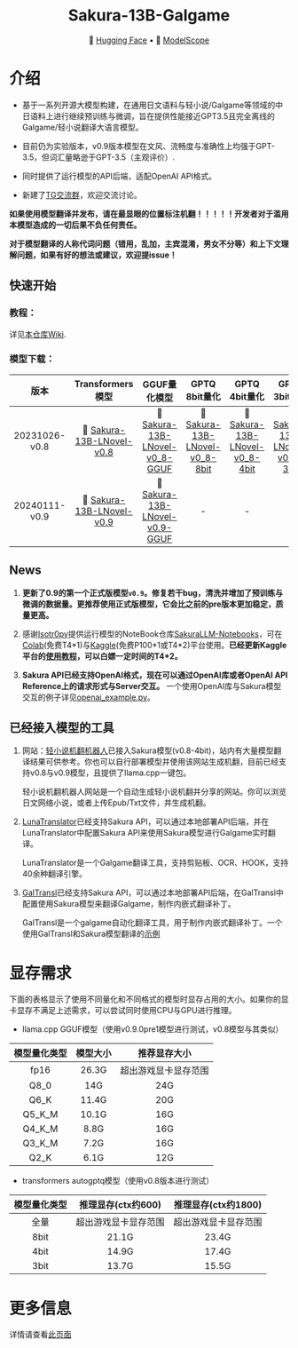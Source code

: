 <!-- markdownlint-disable first-line-h1 -->
<!-- markdownlint-disable html -->
<div align="center">
<h1>
  Sakura-13B-Galgame
</h1>
</div>

<p align="center">
  🤗 <a href="https://huggingface.co/sakuraumi/Sakura-13B-Galgame" target="_blank">Hugging Face</a> • 🤖 <a href="https://www.modelscope.cn/models/sakuraumi/Sakura-13B-Galgame" target="_blank">ModelScope</a>
</p>

# 介绍

- 基于一系列开源大模型构建，在通用日文语料与轻小说/Galgame等领域的中日语料上进行继续预训练与微调，旨在提供性能接近GPT3.5且完全离线的Galgame/轻小说翻译大语言模型。
  
- 目前仍为实验版本，v0.9版本模型在文风、流畅度与准确性上均强于GPT-3.5，但词汇量略逊于GPT-3.5（主观评价）.

- 同时提供了运行模型的API后端，适配OpenAI API格式。

- 新建了[TG交流群](https://t.me/+QMDKZyO9GV1kNDA1)，欢迎交流讨论。

**如果使用模型翻译并发布，请在最显眼的位置标注机翻！！！！！开发者对于滥用本模型造成的一切后果不负任何责任。**

**对于模型翻译的人称代词问题（错用，乱加，主宾混淆，男女不分等）和上下文理解问题，如果有好的想法或建议，欢迎提issue！**

## 快速开始

### 教程：

详见[本仓库Wiki](https://github.com/SakuraLLM/Sakura-13B-Galgame/wiki).

### 模型下载：

|   版本  | Transformers模型 | GGUF量化模型 | GPTQ 8bit量化 | GPTQ 4bit量化 | GPTQ 3bit量化 | AWQ量化
|:-------:|:-------:|:-------:|:-------:|:-------:|:-------:|:-------:|
| 20231026-v0.8 | 🤗 [Sakura-13B-LNovel-v0.8](https://huggingface.co/SakuraLLM/Sakura-13B-LNovel-v0.8) | 🤗 [Sakura-13B-LNovel-v0_8-GGUF](https://huggingface.co/SakuraLLM/Sakura-13B-LNovel-v0.8-GGUF) | 🤗 [Sakura-13B-LNovel-v0_8-8bit](https://huggingface.co/SakuraLLM/Sakura-13B-LNovel-v0_8-8bit) | 🤗 [Sakura-13B-LNovel-v0_8-4bit](https://huggingface.co/SakuraLLM/Sakura-13B-LNovel-v0_8-4bit) | 🤗 [Sakura-13B-LNovel-v0_8-3bit](https://huggingface.co/SakuraLLM/Sakura-13B-LNovel-v0_8-3bit) | 🤗 [Sakura-13B-LNovel-v0_8-AWQ](https://huggingface.co/SakuraLLM/Sakura-13B-LNovel-v0_8-AWQ) |
| 20240111-v0.9 | 🤗 [Sakura-13B-LNovel-v0.9](https://huggingface.co/SakuraLLM/Sakura-13B-LNovel-v0.9) | 🤗 [Sakura-13B-LNovel-v0.9-GGUF](https://huggingface.co/SakuraLLM/Sakura-13B-LNovel-v0.9-GGUF) | - | - | - | - |

## News

1.  **更新了0.9的第一个正式版模型`v0.9`。修复若干bug，清洗并增加了预训练与微调的数据量。更推荐使用正式版模型，它会比之前的pre版本更加稳定，质量更高。**

1.  感谢[Isotr0py](https://github.com/Isotr0py)提供运行模型的NoteBook仓库[SakuraLLM-Notebooks](https://github.com/Isotr0py/SakuraLLM-Notebooks)，可在[Colab](https://colab.research.google.com/)(免费T4\*1)与[Kaggle](https://www.kaggle.com/)(免费P100\*1或T4\*2)平台使用。**已经更新Kaggle平台的[使用教程](https://github.com/SakuraLLM/Sakura-13B-Galgame/wiki/%E7%99%BD%E5%AB%96Kaggle%E5%B9%B3%E5%8F%B0%E9%83%A8%E7%BD%B2%E6%95%99%E7%A8%8B)，可以白嫖一定时间的T4\*2。**

1.  **Sakura API已经支持OpenAI格式，现在可以通过OpenAI库或者OpenAI API Reference上的请求形式与Server交互。**
一个使用OpenAI库与Sakura模型交互的例子详见[openai_example.py](https://github.com/SakuraLLM/Sakura-13B-Galgame/blob/main/tests/example_openai.py)。

## 已经接入模型的工具

1. 网站：[轻小说机翻机器人](https://books.fishhawk.top/)已接入Sakura模型(v0.8-4bit)，站内有大量模型翻译结果可供参考。你也可以自行部署模型并使用该网站生成机翻，目前已经支持v0.8与v0.9模型，且提供了llama.cpp一键包。
  
   轻小说机翻机器人网站是一个自动生成轻小说机翻并分享的网站。你可以浏览日文网络小说，或者上传Epub/Txt文件，并生成机翻。

1. [LunaTranslator](https://github.com/HIllya51/LunaTranslator)已经支持Sakura API，可以通过本地部署API后端，并在LunaTranslator中配置Sakura API来使用Sakura模型进行Galgame实时翻译。

   LunaTranslator是一个Galgame翻译工具，支持剪贴板、OCR、HOOK，支持40余种翻译引擎。

1. [GalTransl](https://github.com/XD2333/GalTransl)已经支持Sakura API，可以通过本地部署API后端，在GalTransl中配置使用Sakura模型来翻译Galgame，制作内嵌式翻译补丁。

   GalTransl是一个galgame自动化翻译工具，用于制作内嵌式翻译补丁。一个使用GalTransl和Sakura模型翻译的[示例](https://www.ai2moe.org/files/file/2271-%E6%88%AF%E7%94%BBgaltranslsakuragpt35%E7%88%B1%E4%B9%8B%E5%90%BB3-sexy-gpt%E7%BF%BB%E8%AF%91%E8%A1%A5%E4%B8%81uploadee5-mb/)

# 显存需求

下面的表格显示了使用不同量化和不同格式的模型时显存占用的大小。如果你的显卡显存不满足上述需求，可以尝试同时使用CPU与GPU进行推理。

- llama.cpp GGUF模型（使用v0.9.0pre1模型进行测试，v0.8模型与其类似）

|  模型量化类型  | 模型大小 | 推荐显存大小 |
|:-------:|:-------:|:-------:|
| fp16 | 26.3G | 超出游戏显卡显存范围 |
| Q8_0 | 14G | 24G |
| Q6_K | 11.4G | 20G |
| Q5_K_M | 10.1G | 16G |
| Q4_K_M | 8.8G | 16G |
| Q3_K_M | 7.2G | 16G |
| Q2_K | 6.1G | 12G |

- transformers autogptq模型（使用v0.8版本进行测试）

|  模型量化类型 | 推理显存(ctx约600) | 推理显存(ctx约1800) |
|:-------:|:-------:|:-------:|
| 全量 | 超出游戏显卡显存范围  | 超出游戏显卡显存范围  |
| 8bit | 21.1G | 23.4G |
| 4bit | 14.9G | 17.4G |
| 3bit | 13.7G | 15.5G |


# 更多信息
详情请查看[此页面](https://github.com/SakuraLLM/Sakura-13B-Galgame)

